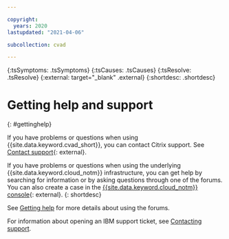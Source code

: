 ```yaml
---

copyright:
  years: 2020
lastupdated: "2021-04-06"

subcollection: cvad

---
```


{:tsSymptoms: .tsSymptoms}
{:tsCauses: .tsCauses}
{:tsResolve: .tsResolve}
{:external: target="_blank" .external}
{:shortdesc: .shortdesc}

# Getting help and support
{: #gettinghelp}

If you have problems or questions when using {{site.data.keyword.cvad_short}}, you can contact Citrix support. See [Contact support](https://www.citrix.com/support/open-a-support-case/){: external}.

If you have problems or questions when using the underlying {{site.data.keyword.cloud_notm}} infrastructure, you can get help by searching for information or by asking questions through one of the forums. You can also create a case in the [{{site.data.keyword.cloud_notm}} console](https://cloud.ibm.com/unifiedsupport/supportcenter){: external}.
{: shortdesc}

See [Getting help](/docs/get-support?topic=get-support-using-avatar#using-avatar) for more details about using the forums.

For information about opening an IBM support ticket, see [Contacting support](/docs/get-support?topic=get-support-using-avatar).

